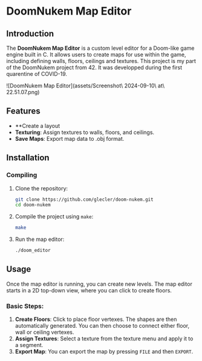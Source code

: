 # DoomNukem Map Editor
## Introduction

The **DoomNukem Map Editor** is a custom level editor for a Doom-like game engine built in C. It allows users to create maps for use within the game, including defining walls, floors, ceilings and textures. This project is my part of the DoomNukem project from 42. It was developped during the first quarentine of COVID-19.

![DoomNukem Map Editor](assets/Screenshot\ 2024-09-10\ at\ 22.51.07.png)

## Features

- **Create a layout
- **Texturing**: Assign textures to walls, floors, and ceilings.
- **Save Maps**: Export map data to .obj format.
  
## Installation

### Compiling

1. Clone the repository:
   ```bash
   git clone https://github.com/glecler/doom-nukem.git
   cd doom-nukem
   ```

2. Compile the project using `make`:
   ```bash
   make
   ```

3. Run the map editor:
   ```bash
   ./doom_editor
   ```

## Usage

Once the map editor is running, you can create new levels. The map editor starts in a 2D top-down view, where you can click to create floors.

### Basic Steps:
1. **Create Floors**: Click to place floor vertexes. The shapes are then automatically generated. You can then choose to connect either floor, wall or ceiling vertexes. 
3. **Assign Textures**: Select a texture from the texture menu and apply it to a segment.
4. **Export Map**: You can export the map by pressing `FILE` and then `EXPORT`.
